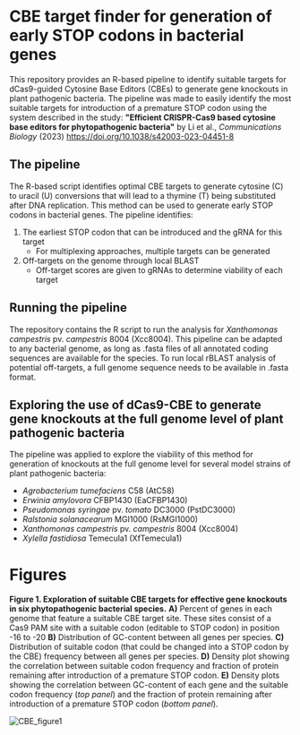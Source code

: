 # CBE target finder for generation of early STOP codons in bacterial genes
This repository provides an R-based pipeline to identify suitable targets for dCas9-guided Cytosine Base Editors (CBEs) to generate gene knockouts in plant pathogenic bacteria. The pipeline was made to easily identify the most suitable targets for introduction of a premature STOP codon using the system described in the study: **"Efficient CRISPR-Cas9 based cytosine base editors  for phytopathogenic bacteria"** by Li et al., *Communications Biology* (2023) https://doi.org/10.1038/s42003-023-04451-8

## The pipeline

The R-based script identifies optimal CBE targets to generate cytosine (C) to uracil (U) conversions that will lead to a thymine (T) being substituted after DNA replication. This method can be used to generate early STOP codons in bacterial genes. The pipeline identifies:

1. The earliest STOP codon that can be introduced and the gRNA for this target
   - For multiplexing approaches, multiple targets can be generated
2. Off-targets on the genome through local BLAST
   - Off-target scores are given to gRNAs to determine viability of each target
  
## Running the pipeline

The repository contains the R script to run the analysis for *Xanthomonas campestris* pv. *campestris* 8004 (Xcc8004). This pipeline can be adapted to any bacterial genome, as long as .fasta files of all annotated coding sequences are available for the species. To run local rBLAST analysis of potential off-targets, a full genome sequence needs to be available in .fasta format.
  
## Exploring the use of dCas9-CBE to generate gene knockouts at the full genome level of plant pathogenic bacteria

The pipeline was applied to explore the viability of this method for generation of knockouts at the full genome level for several model strains of plant pathogenic bacteria:

- *Agrobacterium tumefaciens* C58 (AtC58)
- *Erwinia amylovora* CFBP1430 (EaCFBP1430)
- *Pseudomonas syringae* pv. *tomato* DC3000 (PstDC3000)
- *Ralstonia solanacearum* MGI1000 (RsMGI1000)
- *Xanthomonas campestris* pv. *campestris* 8004 (Xcc8004)
- *Xylella fastidiosa* Temecula1 (XfTemecula1)

# Figures

**Figure 1. Exploration of suitable CBE targets for effective gene knockouts in six phytopathogenic bacterial species.** **A)** Percent of genes in each genome that feature a suitable CBE target site. These sites consist of a Cas9 PAM site with a suitable codon (editable to STOP codon) in position -16 to -20 **B)** Distribution of GC-content between all genes per species. **C)** Distribution of suitable codon (that could be changed into a STOP codon by the CBE) frequency between all genes per species. **D)** Density plot showing the correlation between suitable codon frequency and fraction of protein remaining after introduction of a premature STOP codon. **E)** Density plots showing the correlation between GC-content of each gene and the suitable codon frequency  (*top panel*) and the fraction of protein remaining after introduction of a premature STOP codon (*bottom panel*).

![CBE_figure1](https://github.com/user-attachments/assets/10a90e43-e35c-4ec4-8fb1-d59ab1405856)


